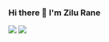 ### Hi there 👋 I'm Zilu Rane

<div>
<img src="https://github-readme-stats.vercel.app/api?username=zilurrane&theme=algolia&show_icons=true&count_private=true" />

<img src="https://github-readme-stats.vercel.app/api/top-langs/?username=zilurrane&theme=algolia&show_icons=true&count_private=true" />
</div>
